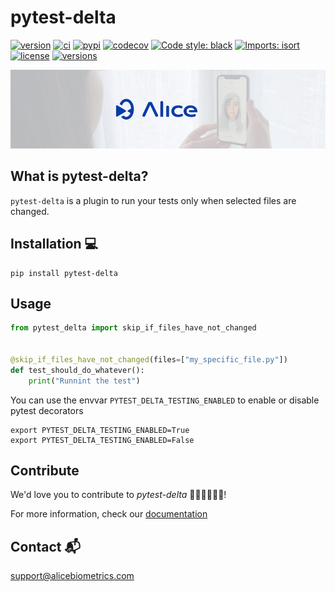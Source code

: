 # pytest-delta

[![version](https://img.shields.io/github/release/alice-biometrics/pytestdelta/all.svg)](https://github.com/alice-biometrics/pytestdelta/releases) 
[![ci](https://github.com/alice-biometrics/pytestdelta/workflows/ci/badge.svg)](https://github.com/alice-biometrics/pytestdelta/actions) 
[![pypi](https://img.shields.io/pypi/dm/pytestdelta)](https://pypi.org/project/pytestdelta/) 
[![codecov](https://codecov.io/gh/alice-biometrics/meiga/branch/main/graph/badge.svg?token=BX1IZJZLJQ)](https://codecov.io/gh/alice-biometrics/pytestdelta)
[![Code style: black](https://img.shields.io/badge/code%20style-black-000000.svg)](https://github.com/psf/black)
[![Imports: isort](https://img.shields.io/badge/%20imports-isort-%231674b1?style=flat&labelColor=ef8336)](https://pycqa.github.io/isort/)
[![license](https://img.shields.io/github/license/alice-biometrics/pytestdelta.svg)](https://github.com/alice-biometrics/pytestdelta/blob/main/LICENSE)
[![versions](https://img.shields.io/pypi/pyversions/pytestdelta.svg)](https://github.com/alice-biometrics/pytestdelta)

<img src="https://github.com/alice-biometrics/custom-emojis/blob/master/images/alice_header.png?raw=true" width=auto>


## What is pytest-delta?

`pytest-delta` is a plugin to run your tests only when selected files are changed.

## Installation 💻

```console
pip install pytest-delta
```

## Usage

```python
from pytest_delta import skip_if_files_have_not_changed


@skip_if_files_have_not_changed(files=["my_specific_file.py"])
def test_should_do_whatever():
    print("Runnint the test")
```

You can use the envvar `PYTEST_DELTA_TESTING_ENABLED` to enable or disable pytest decorators

```
export PYTEST_DELTA_TESTING_ENABLED=True
export PYTEST_DELTA_TESTING_ENABLED=False
```

## Contribute 

We'd love you to contribute to *pytest-delta* 🥳🥳🥳🥳🥳🥳️️!

For more information, check our [documentation](https://alice-biometrics.github.io/pytestdelta/contributing/)

## Contact 📬

support@alicebiometrics.com
